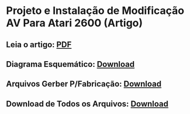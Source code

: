 # Projeto e Instalação de Modificação AV Para Atari 2600 (Artigo)

## Leia o artigo: [PDF](https://github.com/rkfael/Atari-2600-AV-Mod/blob/main/Placa%20AV%20Mod%20Atari%202600%20-%20R1%20-%2007-08-2021.pdf)

## Diagrama Esquemático: [Download](https://github.com/rkfael/Atari-2600-AV-Mod/blob/main/Diagrama%20Esquem%C3%A1tico_%20Atari%20AV%20Mod.pdf)
  
## Arquivos Gerber P/Fabricação: [Download](https://github.com/rkfael/Atari-2600-AV-Mod/blob/main/Gerber_Atari%20AV%20Mod%20Polyvox%20-%20R_2.0_2021-08-07.zip)

## Download de Todos os Arquivos: [Download](https://github.com/rkfael/Atari-2600-AV-Mod/archive/refs/heads/main.zip)
